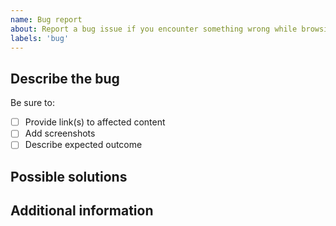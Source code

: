 ```yaml
---
name: Bug report
about: Report a bug issue if you encounter something wrong while browsing our documentation
labels: 'bug'
---
```


## Describe the bug

<!-- (REQUIRED) What is the issue or current behavior? -->

Be sure to:

- [ ] Provide link(s) to affected content
- [ ] Add screenshots
- [ ] Describe expected outcome

## Possible solutions

<!-- (OPTIONAL) What would a solution for this issue look like? -->

## Additional information

<!-- (OPTIONAL) What other information can you provide about this issue? -->

<!-- Thank you for taking the time to report the issue. -->
